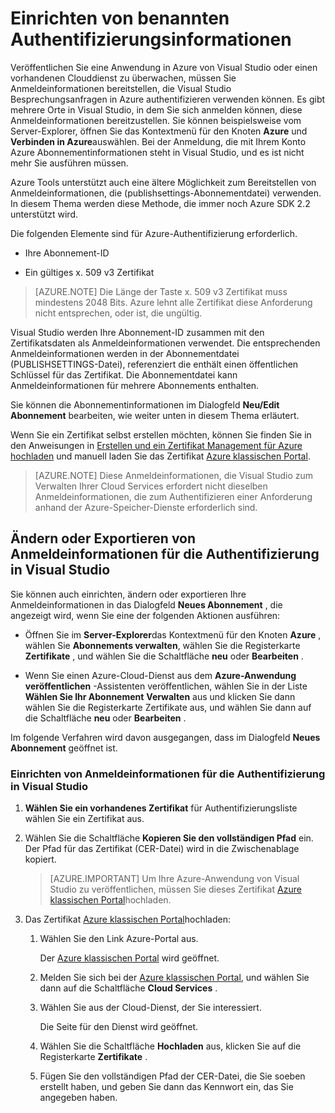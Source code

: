 <properties
   pageTitle="Einrichten von Anmeldeinformationen für die Authentifizierung benannte | Microsoft Azure"
   description="Hier erfahren Sie, wie zu für die Anmeldeinformationen, die von Visual Studio können Besprechungsanfragen in Azure veröffentlichen Sie eine Anwendung in Azure von Visual Studio oder einen vorhandenen Clouddienst überwachen authentifizieren.. "
   services="visual-studio-online"
   documentationCenter="na"
   authors="TomArcher"
   manager="douge"
   editor="" />
<tags
   ms.service="multiple"
   ms.devlang="dotnet"
   ms.topic="article"
   ms.tgt_pltfrm="na"
   ms.workload="multiple"
   ms.date="08/15/2016"
   ms.author="tarcher" />

# <a name="setting-up-named-authentication-credentials"></a>Einrichten von benannten Authentifizierungsinformationen

Veröffentlichen Sie eine Anwendung in Azure von Visual Studio oder einen vorhandenen Clouddienst zu überwachen, müssen Sie Anmeldeinformationen bereitstellen, die Visual Studio Besprechungsanfragen in Azure authentifizieren verwenden können. Es gibt mehrere Orte in Visual Studio, in dem Sie sich anmelden können, diese Anmeldeinformationen bereitzustellen. Sie können beispielsweise vom Server-Explorer, öffnen Sie das Kontextmenü für den Knoten **Azure** und **Verbinden in Azure**auswählen. Bei der Anmeldung, die mit Ihrem Konto Azure Abonnementinformationen steht in Visual Studio, und es ist nicht mehr Sie ausführen müssen.

Azure Tools unterstützt auch eine ältere Möglichkeit zum Bereitstellen von Anmeldeinformationen, die (publishsettings-Abonnementdatei) verwenden. In diesem Thema werden diese Methode, die immer noch Azure SDK 2.2 unterstützt wird.

Die folgenden Elemente sind für Azure-Authentifizierung erforderlich.

- Ihre Abonnement-ID

- Ein gültiges x. 509 v3 Zertifikat

>[AZURE.NOTE] Die Länge der Taste x. 509 v3 Zertifikat muss mindestens 2048 Bits. Azure lehnt alle Zertifikat diese Anforderung nicht entsprechen, oder ist, die ungültig.

Visual Studio werden Ihre Abonnement-ID zusammen mit den Zertifikatsdaten als Anmeldeinformationen verwendet. Die entsprechenden Anmeldeinformationen werden in der Abonnementdatei (PUBLISHSETTINGS-Datei), referenziert die enthält einen öffentlichen Schlüssel für das Zertifikat. Die Abonnementdatei kann Anmeldeinformationen für mehrere Abonnements enthalten.

Sie können die Abonnementinformationen im Dialogfeld **Neu/Edit Abonnement** bearbeiten, wie weiter unten in diesem Thema erläutert.

Wenn Sie ein Zertifikat selbst erstellen möchten, können Sie finden Sie in den Anweisungen in [Erstellen und ein Zertifikat Management für Azure hochladen](https://msdn.microsoft.com/library/windowsazure/gg551722.aspx) und manuell laden Sie das Zertifikat [Azure klassischen Portal](http://go.microsoft.com/fwlink/?LinkID=213885).

>[AZURE.NOTE] Diese Anmeldeinformationen, die Visual Studio zum Verwalten Ihrer Cloud Services erfordert nicht dieselben Anmeldeinformationen, die zum Authentifizieren einer Anforderung anhand der Azure-Speicher-Dienste erforderlich sind.

## <a name="modify-or-export-authentication-credentials-in-visual-studio"></a>Ändern oder Exportieren von Anmeldeinformationen für die Authentifizierung in Visual Studio

Sie können auch einrichten, ändern oder exportieren Ihre Anmeldeinformationen in das Dialogfeld **Neues Abonnement** , die angezeigt wird, wenn Sie eine der folgenden Aktionen ausführen:

- Öffnen Sie im **Server-Explorer**das Kontextmenü für den Knoten **Azure** , wählen Sie **Abonnements verwalten**, wählen Sie die Registerkarte **Zertifikate** , und wählen Sie die Schaltfläche **neu** oder **Bearbeiten** .

- Wenn Sie einen Azure-Cloud-Dienst aus dem **Azure-Anwendung veröffentlichen** -Assistenten veröffentlichen, wählen Sie in der Liste **Wählen Sie Ihr Abonnement** **Verwalten** aus und klicken Sie dann wählen Sie die Registerkarte Zertifikate aus, und wählen Sie dann auf die Schaltfläche **neu** oder **Bearbeiten** .

Im folgende Verfahren wird davon ausgegangen, dass im Dialogfeld **Neues Abonnement** geöffnet ist.

### <a name="to-set-up-authentication-credentials-in-visual-studio"></a>Einrichten von Anmeldeinformationen für die Authentifizierung in Visual Studio

1. **Wählen Sie ein vorhandenes Zertifikat** für Authentifizierungsliste wählen Sie ein Zertifikat aus.

1. Wählen Sie die Schaltfläche **Kopieren Sie den vollständigen Pfad** ein. Der Pfad für das Zertifikat (CER-Datei) wird in die Zwischenablage kopiert.

    >[AZURE.IMPORTANT] Um Ihre Azure-Anwendung von Visual Studio zu veröffentlichen, müssen Sie dieses Zertifikat [Azure klassischen Portal](http://go.microsoft.com/fwlink/?LinkID=213885)hochladen.

1. Das Zertifikat [Azure klassischen Portal](http://go.microsoft.com/fwlink/?LinkID=213885)hochladen:

    1. Wählen Sie den Link Azure-Portal aus.

         Der [Azure klassischen Portal](http://go.microsoft.com/fwlink/?LinkID=213885) wird geöffnet.

    1. Melden Sie sich bei der [Azure klassischen Portal](http://go.microsoft.com/fwlink/?LinkID=213885), und wählen Sie dann auf die Schaltfläche **Cloud Services** .

    1. Wählen Sie aus der Cloud-Dienst, der Sie interessiert.

        Die Seite für den Dienst wird geöffnet.

    1. Wählen Sie die Schaltfläche **Hochladen** aus, klicken Sie auf die Registerkarte **Zertifikate** .

    1. Fügen Sie den vollständigen Pfad der CER-Datei, die Sie soeben erstellt haben, und geben Sie dann das Kennwort ein, das Sie angegeben haben.
